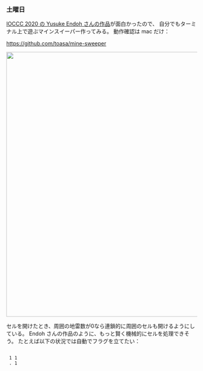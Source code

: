 ### 土曜日

[IOCCC 2020 の Yusuke Endoh さんの作品](https://mame.github.io/ioccc-ja-spoilers/2020/endoh1.html)が面白かったので、
自分でもターミナル上で遊ぶマインスイーパー作ってみる。
動作確認は mac だけ：

https://github.com/toasa/mine-sweeper

<img src="https://i.imgur.com/7EARqdt.png" width="700">

セルを開けたとき、周囲の地雷数が0なら連鎖的に周囲のセルも開けるようにしている。
Endoh さんの作品のように、もっと賢く機械的にセルを処理できそう。
たとえば以下の状況では自動でフラグを立てたい：

```

 1 1
 . 1
```